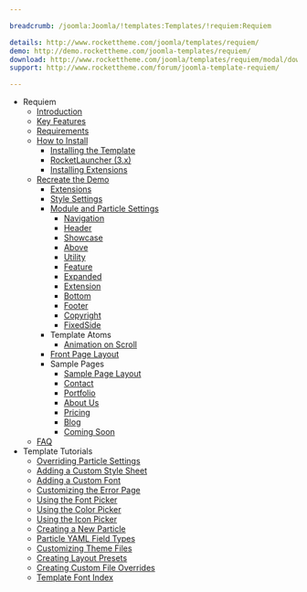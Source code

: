 ```yaml
---

breadcrumb: /joomla:Joomla/!templates:Templates/!requiem:Requiem

details: http://www.rockettheme.com/joomla/templates/requiem/
demo: http://demo.rockettheme.com/joomla-templates/requiem/
download: http://www.rockettheme.com/joomla/templates/requiem/modal/downloads
support: http://www.rockettheme.com/forum/joomla-template-requiem/

---
```


* Requiem
    * [Introduction]()
    * [Key Features](INDEX.md#key-features)
    * [Requirements](INDEX.md#requirements)
    * [How to Install](../../platform/templates.md#how-to-install)
        * [Installing the Template](http://docs.gantry.org/gantry5/basics/installation#installing-a-gantry-theme)
        * [RocketLauncher (3.x)](../../platform/install_joomla_3x.md)
        * [Installing Extensions](../../platform/extensions.md#how-to-install-an-extension)
    * [Recreate the Demo](demo.md)
        * [Extensions](demo.md#recommended-extensions)
        * [Style Settings](demo_settings.md)
        * [Module and Particle Settings](demo.md#module-and-particle-settings)
            * [Navigation](demo_navigation.md)
            * [Header](demo_header.md)
            * [Showcase](demo_showcase.md)
            * [Above](demo_above.md)
            * [Utility](demo_utility.md)
            * [Feature](demo_feature.md)
            * [Expanded](demo_expanded.md)
            * [Extension](demo_extension.md)
            * [Bottom](demo_bottom.md)
            * [Footer](demo_footer.md)
            * [Copyright](demo_copyright.md)
            * [FixedSide](demo_fixedside.md)
        * Template Atoms
            * [Animation on Scroll](atom_aos.md)
        * [Front Page Layout](layout.md)
        * Sample Pages
            * [Sample Page Layout](default_layout.md) 
            * [Contact](contact.md)
            * [Portfolio](portfolio.md)
            * [About Us](aboutus.md)
            * [Pricing](pricing.md)
            * [Blog](blog.md)
            * [Coming Soon](comingsoon.md)
    * [FAQ](faq.md)
* Template Tutorials
    - [Overriding Particle Settings](http://docs.gantry.org/gantry5/tutorials/overriding-particle-settings)
    - [Adding a Custom Style Sheet](http://docs.gantry.org/gantry5/tutorials/adding-a-custom-style-sheet)
    - [Adding a Custom Font](http://docs.gantry.org/gantry5/tutorials/fonts)
    - [Customizing the Error Page](http://docs.gantry.org/gantry5/tutorials/customize-the-error-page)
    - [Using the Font Picker](http://docs.gantry.org/gantry5/tutorials/using-the-font-picker)
    - [Using the Color Picker](http://docs.gantry.org/gantry5/tutorials/using-the-color-picker)
    - [Using the Icon Picker](http://docs.gantry.org/gantry5/tutorials/using-the-icon-picker)
    - [Creating a New Particle](http://docs.gantry.org/gantry5/advanced/creating-a-new-particle)
    - [Particle YAML Field Types](http://docs.gantry.org/gantry5/advanced/particle-yaml-field-types)
    - [Customizing Theme Files](http://docs.gantry.org/gantry5/advanced/customizing-theme-files)
    - [Creating Layout Presets](http://docs.gantry.org/gantry5/advanced/creating-layout-presets)
    - [Creating Custom File Overrides](http://docs.gantry.org/gantry5/advanced/file-overrides)
    - [Template Font Index](../../../technical_tips/general/font_index.md)
